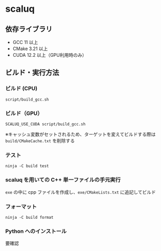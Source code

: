 # scaluq

## 依存ライブラリ
- GCC 11 以上
- CMake 3.21 以上
- CUDA 12.2 以上（GPU利用時のみ）

## ビルド・実行方法

### ビルド (CPU)
```
script/build_gcc.sh
```

### ビルド（GPU）
```
SCALUQ_USE_CUDA script/build_gcc.sh
```

※キャッシュ変数がセットされるため、ターゲットを変えてビルドする際は `build/CMakeCache.txt` を削除する

### テスト
```
ninja -C build test
```

### scaluq を用いての C++ 単一ファイルの手元実行
`exe` の中に cpp ファイルを作成し、`exe/CMakeLists.txt` に追記してビルド

### フォーマット
```
ninja -C build format
```

### Python へのインストール
要確認

